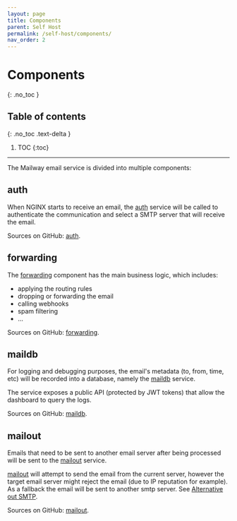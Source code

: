 ```yaml
---
layout: page
title: Components
parent: Self Host
permalink: /self-host/components/
nav_order: 2
---
```


# Components
{: .no_toc }

## Table of contents
{: .no_toc .text-delta }

1. TOC
{:toc}

---

The Mailway email service is divided into multiple components:

## auth

When NGINX starts to receive an email, the [auth] service will be called to
authenticate the communication and select a SMTP server that will receive the email.

Sources on GitHub: [auth].

## forwarding

The [forwarding] component has the main business logic, which includes:
- applying the routing rules
- dropping or forwarding the email
- calling webhooks
- spam filtering
- ...

Sources on GitHub: [forwarding].

## maildb

For logging and debugging purposes, the email's metadata (to, from, time, etc)
will be recorded into a database, namely the [maildb] service.

The service exposes a public API (protected by JWT tokens) that allow the dashboard to query the logs.

Sources on GitHub: [maildb].

## mailout

Emails that need to be sent to another email server after being processed
will be sent to the [mailout] service.

[mailout] will attempt to send the email from the current server,
however the target email server might reject the email (due to IP reputation for example).
As a fallback the email will be sent to another smtp server. See [Alternative out SMTP].

Sources on GitHub: [mailout].

[auth]: https://github.com/mailway-app/auth
[maildb]: https://github.com/mailway-app/maildb
[mailout]: https://github.com/mailway-app/mailout
[forwarding]: https://github.com/mailway-app/forwarding
[Alternative out SMTP]: /self-host/alt-out-smtp/
